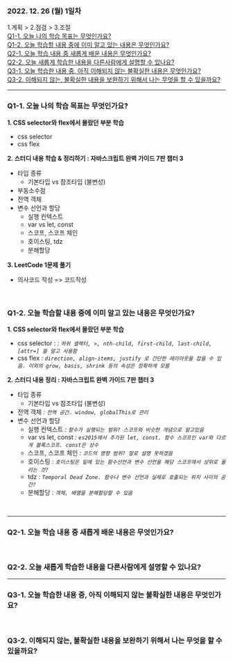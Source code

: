 ### 2022. 12. 26 (월) 1일차

1.계획 > 2.점검 > 3.조절  
[Q1-1. 오늘 나의 학습 목표는 무엇인가요?](#q1-1-오늘-나의-학습-목표는-무엇인가요)  
[Q1-2. 오늘 학습할 내용 중에 이미 알고 있는 내용은 무엇인가요?](#q1-2-오늘-학습할-내용-중에-이미-알고-있는-내용은-무엇인가요)  
[Q2-1. 오늘 학습 내용 중 새롭게 배운 내용은 무엇인가요?](#q2-1-오늘-학습-내용-중-새롭게-배운-내용은-무엇인가요)  
[Q2-2. 오늘 새롭게 학습한 내용을 다른사람에게 설명할 수 있나요?](#q2-2-오늘-새롭게-학습한-내용을-다른사람에게-설명할-수-있나요)  
[Q3-1. 오늘 학습한 내용 중, 아직 이해되지 않는 불확실한 내용은 무엇인가요?](#q3-1-오늘-학습한-내용-중-아직-이해되지-않는-불확실한-내용은-무엇인가요)  
[Q3-2. 이해되지 않는, 불확실한 내용을 보완하기 위해서 나는 무엇을 할 수 있을까요?](#q3-2-이해되지-않는-불확실한-내용을-보완하기-위해서-나는-무엇을-할-수-있을까요)

<hr>

### Q1-1. 오늘 나의 학습 목표는 무엇인가요?

**1. CSS selector와 flex에서 몰랐던 부분 학습**

- css selector
- css flex

**2. 스터디 내용 학습 & 정리하기 : 자바스크립트 완벽 가이드 7판 챕터 3**

- 타입 종류
  - 기본타입 vs 참조타입 (불변성)
- 부동소수점
- 전역 객체
- 변수 선언과 할당
  - 실행 컨텍스트
  - var vs let, const
  - 스코프, 스코프 체인
  - 호이스팅, tdz
  - 분해할당

**3. LeetCode 1문제 풀기**

- 의사코드 작성 => 코드작성

<br>

### Q1-2. 오늘 학습할 내용 중에 이미 알고 있는 내용은 무엇인가요?

**1. CSS selector와 flex에서 몰랐던 부분 학습**

- css selector : _: `하위 셀렉터, >, nth-child, first-child, last-child, [attr=] 을 알고 사용함`_
- css flex _: `direction, align-items, justify 로 간단한 레이아웃을 잡을 수 있음. 이외의 grow, basis, shrink 등의 속성은 정확하게 모름`_

**2. 스터디 내용 정리 : 자바스크립트 완벽 가이드 7판 챕터 3**

- 타입 종류
  - 기본타입 vs 참조타입 (불변성)
- 전역 객체 _: `전역 공간. window, globalThis로 관리`_
- 변수 선언과 할당
  - 실행 컨텍스트 _: `함수가 실행되는 범위? 스코프와 비슷한 개념으로 알고있음`_
  - var vs let, const _: `es2015에서 추가된 let, const. 함수 스코프인 var와 다르게 블록스코프. const은 상수`_
  - 스코프, 스코프 체인 _: `코드의 영향 범위? 말로 설명 못하겠음`_
  - 호이스팅 _: `호이스팅은 밑에 있는 함수선언과 변수 선언을 해당 스코프에서 상위로 올리는 것?`_
  - tdz _: `Temporal Dead Zone. 함수나 변수 선언과 실제로 호출되는 위치 사이의 공간?`_
  - 분해할당 _: `객체, 배열을 분해할당할 수 있음`_

<br>
<hr>

### Q2-1. 오늘 학습 내용 중 새롭게 배운 내용은 무엇인가요?

<br>

### Q2-2. 오늘 새롭게 학습한 내용을 다른사람에게 설명할 수 있나요?

<hr>

### Q3-1. 오늘 학습한 내용 중, 아직 이해되지 않는 불확실한 내용은 무엇인가요?

<br>

### Q3-2. 이해되지 않는, 불확실한 내용을 보완하기 위해서 나는 무엇을 할 수 있을까요?

